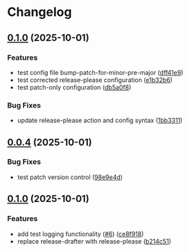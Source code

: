 # Changelog

## [0.1.0](https://github.com/bpavlo/awos-test/compare/v0.0.4...v0.1.0) (2025-10-01)


### Features

* test config file bump-patch-for-minor-pre-major ([dff41e9](https://github.com/bpavlo/awos-test/commit/dff41e98131f22379876e11595139847bff93483))
* test corrected release-please configuration ([e1b32b6](https://github.com/bpavlo/awos-test/commit/e1b32b60b89d30a6a45acf38413152585a14edaf))
* test patch-only configuration ([db5a0f8](https://github.com/bpavlo/awos-test/commit/db5a0f805ee4bd194f5bc3ee6181026f560d305a))


### Bug Fixes

* update release-please action and config syntax ([1bb3311](https://github.com/bpavlo/awos-test/commit/1bb331180f4e34d0f21326fd10f94756520f6832))

## [0.0.4](https://github.com/bpavlo/awos-test/compare/v0.1.0...v0.0.4) (2025-10-01)


### Bug Fixes

* test patch version control ([98e9e4d](https://github.com/bpavlo/awos-test/commit/98e9e4da0084b33d64a5d94ed52ab06b54e71d7f))

## [0.1.0](https://github.com/bpavlo/awos-test/compare/v0.0.3...v0.1.0) (2025-10-01)


### Features

* add test logging functionality ([#6](https://github.com/bpavlo/awos-test/issues/6)) ([ce8f918](https://github.com/bpavlo/awos-test/commit/ce8f91817066c38ea46960a52f55f9a5b970969b))
* replace release-drafter with release-please ([b214c51](https://github.com/bpavlo/awos-test/commit/b214c51db9e0242ca3088c3525025c78c416f1bf))
